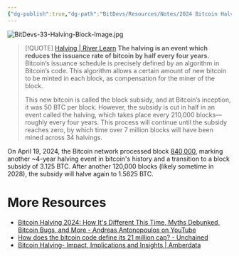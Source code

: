 ```yaml
---
{"dg-publish":true,"dg-path":"BitDevs/Resources/Notes/2024 Bitcoin Halving.md","permalink":"/bit-devs/resources/notes/2024-bitcoin-halving/","title":"Bitcoin Halving","tags":["bitdevs","bitcoin","socratic-33"],"noteIcon":"3","created":"2024-04-23T21:04:15.957-10:00","updated":"2024-04-23T21:36:32.060-10:00"}
---
```


![BitDevs-33-Halving-Block-Image.jpg](/img/user/para/artifacts/BitDevs-33-Halving-Block-Image.jpg)

> [!QUOTE] [Halving | River Learn](https://river.com/learn/terms/h/halving/)
> **The halving is an event which reduces the issuance rate of bitcoin by half every four years.** Bitcoin’s issuance schedule is precisely defined by an algorithm in Bitcoin’s code. This algorithm allows a certain amount of new bitcoin to be minted in each block, as compensation for the miner of the block.
> 
> This new bitcoin is called the block subsidy, and at Bitcoin’s inception, it was 50 BTC per block. However, the subsidy is cut in half in an event called the halving, which takes place every 210,000 blocks—roughly every four years. This process will continue until the subsidy reaches zero, by which time over 7 million blocks will have been mined across 34 halvings.

On April 19, 2024, the Bitcoin network processed block [840,000](https://mempool.space/block/0000000000000000000320283a032748cef8227873ff4872689bf23f1cda83a5), marking another ~4-year halving event in bitcoin's history and a transition to a block subsidy of 3.125 BTC. After another 120,000 blocks (likely sometime in 2028), the subsidy will halve again to 1.5625 BTC.

# More Resources
- [Bitcoin Halving 2024: How It's Different This Time, Myths Debunked, Bitcoin Bugs, and More - Andreas Antonopoulos on YouTube](https://www.youtube.com/watch?v=vwkRsp0gqX4)
- [How does the bitcoin code define its 21 million cap? - Unchained](https://unchained.com/blog/bitcoin-source-code-21-million/)
- [Bitcoin Halving- Impact, Implications and Insights | Amberdata](https://go.amberdata.io/lp-bitcoin-halving-report)